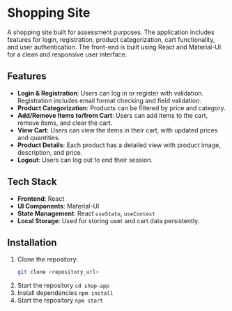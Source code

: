 # Shopping Site

A shopping site built for assessment purposes. The application includes features for login, registration, product categorization, cart functionality, and user authentication. The front-end is built using React and Material-UI for a clean and responsive user interface.

## Features

- **Login & Registration**: Users can log in or register with validation. Registration includes email format checking and field validation.
- **Product Categorization**: Products can be filtered by price and category.
- **Add/Remove Items to/from Cart**: Users can add items to the cart, remove items, and clear the cart.
- **View Cart**: Users can view the items in their cart, with updated prices and quantities.
- **Product Details**: Each product has a detailed view with product image, description, and price.
- **Logout**: Users can log out to end their session.

## Tech Stack

- **Frontend**: React
- **UI Components**: Material-UI
- **State Management**: React `useState`, `useContext`
- **Local Storage**: Used for storing user and cart data persistently.

## Installation

1. Clone the repository:
   ```bash
   git clone <repository_url>
   
2. Start the repository
    `cd shop-app`
3. Install dependencies
    `npm install`
4. Start the repository
    `npm start`

